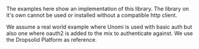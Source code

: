 The examples here show an implementation of this library. The library on it's own cannot be used or installed without 
a compatible http client.

We assume a real world example where Unomi is used with basic auth but also one where oauth2 is added to the mix to
authenticate against. We use the Dropsolid Platform as reference.
